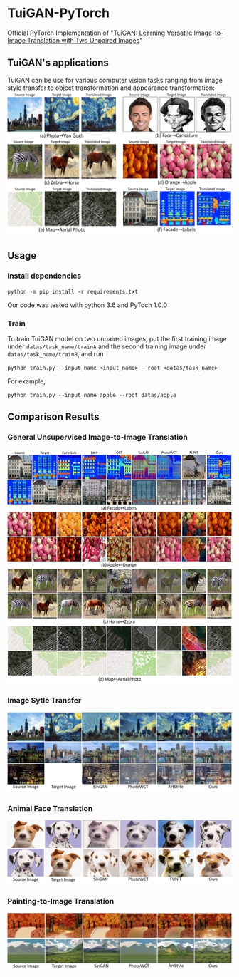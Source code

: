 # TuiGAN-PyTorch
Official PyTorch Implementation of "[TuiGAN: Learning Versatile Image-to-Image Translation with Two Unpaired Images](https://arxiv.org/abs/2004.04634)"

## TuiGAN's applications
TuiGAN can be use for various computer vision tasks ranging from image style transfer to object transformation and appearance transformation:
 ![](imgs/examples.jpg)

## Usage

### Install dependencies

```
python -m pip install -r requirements.txt
```

Our code was tested with python 3.6  and PyToch 1.0.0

###  Train
To train TuiGAN model on two unpaired images, put the first training image under `datas/task_name/trainA` and the second training image under `datas/task_name/trainB`, and run

```
python train.py --input_name <input_name> --root <datas/task_name>
```
For example, 
```
python train.py --input_name apple --root datas/apple
```
##  Comparison Results

###  General Unsupervised Image-to-Image Translation
![](imgs/comparisons.jpg)
###  Image Sytle Transfer
![](imgs/style.jpg)
###  Animal Face Translation
![](imgs/dog.jpg)
###  Painting-to-Image Translation
![](imgs/trees.jpg)
